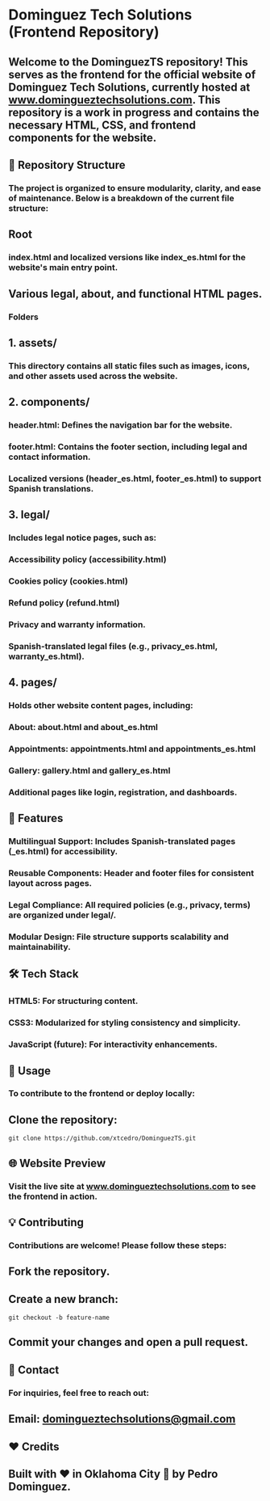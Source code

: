# Dominguez Tech Solutions (Frontend Repository)

## Welcome to the DominguezTS repository! This serves as the frontend for the official website of Dominguez Tech Solutions, currently hosted at www.domingueztechsolutions.com. This repository is a work in progress and contains the necessary HTML, CSS, and frontend components for the website.

## 📂 Repository Structure
### The project is organized to ensure modularity, clarity, and ease of maintenance. Below is a breakdown of the current file structure:

## Root
### index.html and localized versions like index_es.html for the website's main entry point.

## Various legal, about, and functional HTML pages.
### Folders

## 1. assets/
### This directory contains all static files such as images, icons, and other assets used across the website.

## 2. components/
### header.html: Defines the navigation bar for the website.
### footer.html: Contains the footer section, including legal and contact information.
### Localized versions (header_es.html, footer_es.html) to support Spanish translations.

## 3. legal/
### Includes legal notice pages, such as:
### Accessibility policy (accessibility.html)
### Cookies policy (cookies.html)
### Refund policy (refund.html)
### Privacy and warranty information.
### Spanish-translated legal files (e.g., privacy_es.html, warranty_es.html).

## 4. pages/
### Holds other website content pages, including:
### About: about.html and about_es.html
### Appointments: appointments.html and appointments_es.html
### Gallery: gallery.html and gallery_es.html
### Additional pages like login, registration, and dashboards.

## 🌟 Features
### Multilingual Support: Includes Spanish-translated pages (_es.html) for accessibility.
### Reusable Components: Header and footer files for consistent layout across pages.
### Legal Compliance: All required policies (e.g., privacy, terms) are organized under legal/.
### Modular Design: File structure supports scalability and maintainability.

## 🛠️ Tech Stack
### HTML5: For structuring content.
### CSS3: Modularized for styling consistency and simplicity.
### JavaScript (future): For interactivity enhancements.

## 🚀 Usage
### To contribute to the frontend or deploy locally:

## Clone the repository:

```
git clone https://github.com/xtcedro/DominguezTS.git
```

## 🌐 Website Preview
### Visit the live site at www.domingueztechsolutions.com to see the frontend in action.

## 💡 Contributing
### Contributions are welcome! Please follow these steps:

## Fork the repository.

## Create a new branch:

```
git checkout -b feature-name
```

## Commit your changes and open a pull request.

## 📧 Contact
### For inquiries, feel free to reach out:

## Email: domingueztechsolutions@gmail.com

## ❤️ Credits
## Built with ❤️ in Oklahoma City 🌆 by Pedro Dominguez.
